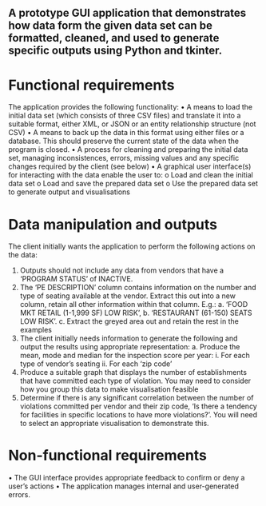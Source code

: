 
## A prototype GUI application that demonstrates how data form the given data set can be formatted, cleaned, and used to generate specific outputs using Python and tkinter.

# Functional requirements
The application provides the following functionality:
• A means to load the initial data set (which consists of three CSV files) and translate it into a suitable format, either XML, or JSON or an entity relationship structure (not CSV)
• A means to back up the data in this format using either files or a database. This should preserve the current state of the data when the program is closed.
• A process for cleaning and preparing the initial data set, managing inconsistences, errors, missing values and any specific changes required by the client (see below)
• A graphical user interface(s) for interacting with the data enable the user to:
    o Load and clean the initial data set
    o Load and save the prepared data set
    o Use the prepared data set to generate output and visualisations

# Data manipulation and outputs
The client initially wants the application to perform the following actions on the data:
1. Outputs should not include any data from vendors that have a ‘PROGRAM STATUS’ of INACTIVE.
2. The ‘PE DESCRIPTION’ column contains information on the number and type of seating available at the vendor. Extract this out into a new column, retain all other information within that column. E.g.: a. ‘FOOD MKT RETAIL (1-1,999 SF) LOW RISK’, b. ‘RESTAURANT (61-150) SEATS LOW RISK’.
c. Extract the greyed area out and retain the rest in the examples
3. The client initially needs information to generate the following and output the results using appropriate representation:
a. Produce the mean, mode and median for the inspection score per year:
i. For each type of vendor’s seating
ii. For each ‘zip code’
4. Produce a suitable graph that displays the number of establishments that have committed each type of violation. You may need to consider how you group this data to make visualisation feasible
5. Determine if there is any significant correlation between the number of violations committed per vendor and their zip code, ‘Is there a tendency for facilities in specific locations to have more violations?’. You will need to select an appropriate visualisation to demonstrate this.

# Non-functional requirements
• The GUI interface provides appropriate feedback to confirm or deny a user’s actions
• The application manages internal and user-generated errors.